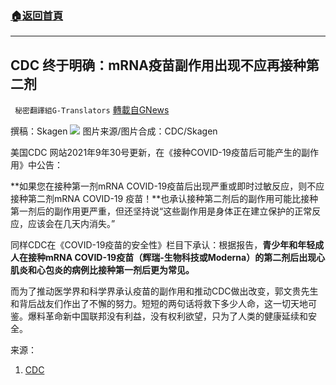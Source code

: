 ###  [:house:返回首頁](https://github.com/ourhimalayas/txt)
---


## CDC 终于明确：mRNA疫苗副作用出现不应再接种第二剂
` 秘密翻譯組G-Translators` [轉載自GNews](https://gnews.org/zh-hans/1566907/)

撰稿：Skagen
![](https://assets.gnews.org/wp-content/uploads/2021/10/G101.jpg)
图片来源/图片合成：CDC/Skagen

美国CDC 网站2021年9年30号更新，在《接种COVID-19疫苗后可能产生的副作用》中公告：

**如果您在接种第一剂mRNA COVID-19疫苗后出现严重或即时过敏反应，则不应接种第二剂mRNA COVID-19 疫苗！**也承认接种第二剂后的副作用可能比接种第一剂后的副作用更严重，但还坚持说“这些副作用是身体正在建立保护的正常反应，应该会在几天内消失。”

同样CDC在《COVID-19疫苗的安全性》栏目下承认：根据报告，**青少年和年轻成人在接种mRNA COVID-19疫苗（辉瑞-生物科技或Moderna）的第二剂后出现心肌炎和心包炎的病例比接种第一剂后更为常见。**

而为了推动医学界和科学界承认疫苗的副作用和推动CDC做出改变，郭文贵先生和背后战友们作出了不懈的努力。短短的两句话将救下多少人命，这一切天地可鉴。爆料革命新中国联邦没有利益，没有权利欲望，只为了人类的健康延续和安全。

来源：

1. [CDC](https://chinese.cdc.gov/coronavirus/2019-ncov/vaccines/expect/after.html)

